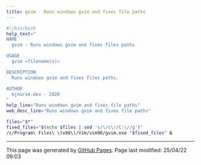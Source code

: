 ```yaml
---
title: gvim - Runs windows gvim and fixes file paths
---
```


```bash
#!/bin/bash
help_text="
NAME
  gvim - Runs windows gvim and fixes files paths

USAGE
  gvim <filename(s)>

DESCRIPTION
  Runs windows gvim and fixes files paths.

AUTHOR
  mjnurse.dev - 2020
"
help_line="Runs windows gvim and fixes file paths"
web_desc_line="Runs windows gvim and fixes file paths"

files="$*"
fixed_files="$(echo $files | sed 's/\/c\//C:\//g')"
/c/Program\ Files\ \(x86\)/Vim/vim90/gvim.exe "$fixed_files" &
```

<hr>
<p class="pagedate">This page was generated by <a href=".">GitHub Pages</a>.  Page last modified: 25/04/22 09:03</p>
